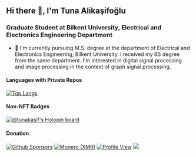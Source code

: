 ## Hi there 👋, I'm Tuna Alikaşifoğlu

### Graduate Student at Bilkent University, Electrical and Electronics Engineering Department

- 🔭 I'm currently pursuing M.S. degree at the department of Electrical and Electronics Engineering, Bilkent University. I received my BS degree from the same department. I'm interested in digital signal processing and image processing in the context of graph signal processing.

#### Languages with Private Repos

[![Top Langs](https://github-readme-stats-tunakasif.vercel.app/api/top-langs/?username=tunakasif&layout=compact&langs_count=10&theme=dracula&hide=tex,jupyter%20notebook&exclude_repo=aa-clinic-website,github-readme-stats,elevator,Bilkent-University-EEE)](https://github.com/tunakasif?tab=repositories)

#### Non-NFT Badges

[![@tunakasif's Holopin board](https://holopin.io/api/user/board?user=tunakasif)](https://holopin.io/@tunakasif)

#### Donation

[![Github Sponsors](https://img.shields.io/badge/sponsor-30363D?style=for-the-badge&logo=GitHub-Sponsors&logoColor=#white)](https://github.com/sponsors/tunakasif)
[![Monero (XMR)](https://img.shields.io/badge/monero-FF6600?style=for-the-badge&logo=monero&logoColor=white)](./monero.md)
[![Profile View](https://komarev.com/ghpvc/?username=tunakasif&style=for-the-badge&label=Views+since+2023-03-06)](https://github.com/tunakasif)
![](https://hit.yhype.me/github/profile?user_id=34691280)
